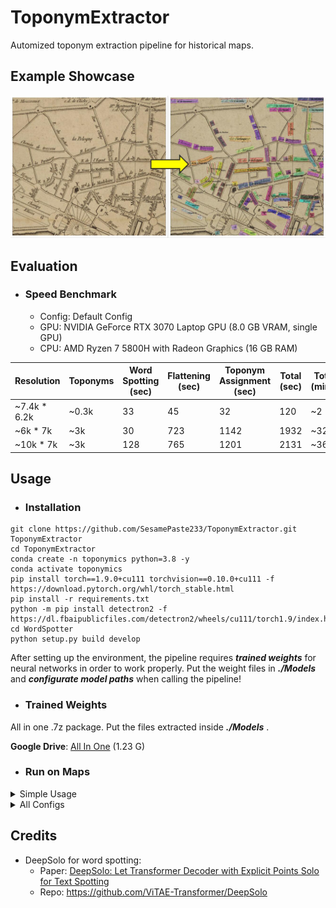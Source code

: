 # ToponymExtractor
 Automized toponym extraction pipeline for historical maps. 

## Example Showcase
![toponym_extractor](/Imgs/toponym_extractor.jpg "illustration")

## Evaluation

 - ### Speed Benchmark
   - Config: Default Config
   - GPU: NVIDIA GeForce RTX 3070 Laptop GPU (8.0 GB VRAM, single GPU)
   - CPU: AMD Ryzen 7 5800H with Radeon Graphics (16 GB RAM)

| Resolution      | Toponyms | Word Spotting (sec) | Flattening (sec) | Toponym Assignment (sec) | Total (sec) | Total (mins) |
|-----------------|----------|---------------------|------------------|--------------------------|-------------|--------------|
| ~7.4k * 6.2k    | ~0.3k    | 33                  | 45               | 32                       | 120         | ~2           |
| ~6k * 7k        | ~3k      | 30                  | 723              | 1142                     | 1932        | ~32          |
| ~10k * 7k       | ~3k      | 128                 | 765              | 1201                     | 2131        | ~36          |

	


## Usage
- ### Installation

```
git clone https://github.com/SesamePaste233/ToponymExtractor.git ToponymExtractor
cd ToponymExtractor
conda create -n toponymics python=3.8 -y
conda activate toponymics
pip install torch==1.9.0+cu111 torchvision==0.10.0+cu111 -f https://download.pytorch.org/whl/torch_stable.html
pip install -r requirements.txt
python -m pip install detectron2 -f https://dl.fbaipublicfiles.com/detectron2/wheels/cu111/torch1.9/index.html
cd WordSpotter
python setup.py build develop
```
After setting up the environment, the pipeline requires ***trained weights*** for neural networks in order to work properly. Put the weight files in ***./Models*** and ***configurate model paths*** when calling the pipeline!

- ### Trained Weights

All in one .7z package. Put the files extracted inside ***./Models*** .

**Google Drive**: [All In One](https://drive.google.com/file/d/153le_wEwPnzm8G566AWmDaC5aSmjabQR/view?usp=sharing) (1.23 G)

- ### Run on Maps
 <details>
 <summary>Simple Usage</summary>
 
 ```python
 from pipeline import ToponymExtractor
 
 cfg = {
     'img_path': 'path/to/map_file',

     # Model paths (default paths)
     'deepsolo_config_path': 'Models/config_96voc.yaml',
     'deepsolo_model_path': 'Models/finetune_v2/model.pth',
     
     'grouper_model_path': 'Models/grouper_model_v1_epoch2.pth',
 }
 
 extractor = ToponymExtractor(cfg)
 
 toponyms = extractor.run()
 ```
 
 </details>

 <details>
  
 <summary>All Configs</summary>
 
 ```python
 default_config = {
     # INPUT
     'img_path': None, # Overwrite this

     'task_name': None, # Overwrite this if needed

     'output_dir': 'Results/', # Overwrite this if needed

     # SETTINGS (default values work well for most cases)
     'pyramid_scan_num_layers': 1, # Significantly slows down detection speed
     'pyramid_min_patch_resolution': 384, # Lower this value for maps with smaller text
     'pyramid_max_patch_resolution': 2048, # Model only run on min_patch_resolution if pyramid_scan_num_layers = 1

     'word_spotting_score_threshold': 0.4,
     'word_spotting_image_batch_size': 8, # For 8G VRAM. Lower this value if CUDA OOM error occurs, increase it if you have a powerful GPU

     # Save intermediate results
     'save_stacked_detection': True,
     'save_flattened_detection': True,
     'save_grouper_graph': True,
     'save_toponym_detection': True,

     'save_visualization_images': True,

     # Model paths
     'deepsolo_config_path': 'Models/config_96voc.yaml',
     'deepsolo_model_path': 'Models/finetune_v2/model.pth',
     
     'grouper_model_path': 'Models/grouper_model_v1_epoch2.pth',

     # Optional
     'generate_style_embeddings': False,
     'use_style_embeddings_in_grouping': False,
     'deepfont_encoder_path': 'Models/DeepFontEncoder_full.pth',
 }
 ```
 
 </details>
 
## Credits
 - DeepSolo for word spotting:
   - Paper: [DeepSolo: Let Transformer Decoder with Explicit Points Solo for Text Spotting](https://arxiv.org/abs/2211.10772)
   - Repo: https://github.com/ViTAE-Transformer/DeepSolo
   
